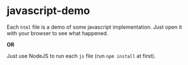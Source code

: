 # javascript-demo

Each `html` file is a demo of some javascript implementation. Just open it with your browser to see what happened.

**OR**

Just use NodeJS to run each `js` file (run `npm install` at first).